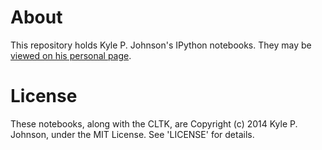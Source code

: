 # About
This repository holds Kyle P. Johnson's IPython notebooks. They may be [viewed on his personal page](http://kyle-p-johnson.com/notebooks/).

# License
These notebooks, along with the CLTK, are Copyright (c) 2014 Kyle P. Johnson, under the MIT License. See 'LICENSE' for details.
